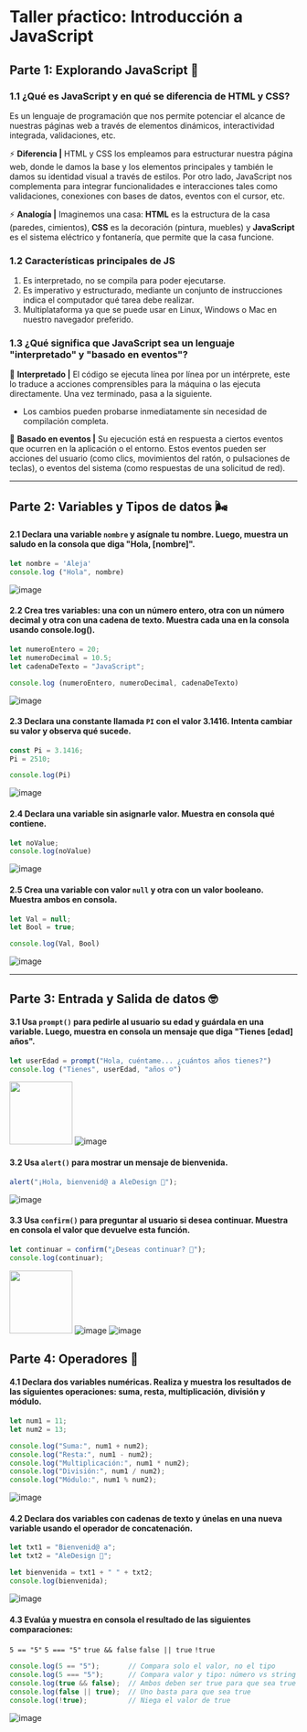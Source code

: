 # Taller pŕactico: Introducción a JavaScript
## Parte 1: Explorando JavaScript 🧐
### 1.1 ¿Qué es JavaScript y en qué se diferencia de HTML y CSS?
Es un lenguaje de programación que nos permite potenciar el alcance de nuestras páginas web a través de elementos dinámicos, interactividad integrada, validaciones, etc.    

⚡ **Diferencia |** HTML y CSS los empleamos para estructurar nuestra página web, donde le damos la base y los elementos principales y también le damos su identidad visual a través de estilos. Por otro lado, JavaScript nos complementa para integrar funcionalidades e interacciones tales como validaciones, conexiones con bases de datos, eventos con el cursor, etc.    

⚡ **Analogía |** Imaginemos una casa: **HTML** es la estructura de la casa (paredes, cimientos), **CSS** es la decoración (pintura, muebles) y **JavaScript** es el sistema eléctrico y fontanería, que permite que la casa funcione.  

### 1.2 Características principales de JS  

1. Es interpretado, no se compila para poder ejecutarse.
2. Es imperativo y estructurado, mediante un conjunto de instrucciones indica el computador qué tarea debe realizar.
3. Multiplataforma ya que se puede usar en Linux, Windows o Mac en nuestro navegador preferido.

### 1.3 ¿Qué significa que JavaScript sea un lenguaje "interpretado" y "basado en eventos"?  

🌱 **Interpretado |** El código se ejecuta línea por línea por un intérprete, este lo traduce a acciones comprensibles para la máquina o las ejecuta directamente. Una vez terminado, pasa a la siguiente.
- Los cambios pueden probarse inmediatamente sin necesidad de compilación completa. 

🌱 **Basado en eventos |** Su ejecución está en respuesta a ciertos eventos que ocurren en la aplicación o el entorno. Estos eventos pueden ser acciones del usuario (como clics, movimientos del ratón, o pulsaciones de teclas), o eventos del sistema (como respuestas de una solicitud de red).  

---  

## Parte 2: Variables y Tipos de datos 🌬️

#### 2.1 Declara una variable `nombre` y asígnale tu nombre. Luego, muestra un saludo en la consola que diga "Hola, [nombre]".

```javascript
let nombre = 'Aleja'
console.log ("Hola", nombre)
```
![image](https://github.com/user-attachments/assets/3c55d897-3548-4fe1-a05e-e5e04ae3b618)


#### 2.2 Crea tres variables: una con un número entero, otra con un número decimal y otra con una cadena de texto. Muestra cada una en la consola usando console.log().

```javascript
let numeroEntero = 20;
let numeroDecimal = 10.5;
let cadenaDeTexto = "JavaScript";

console.log (numeroEntero, numeroDecimal, cadenaDeTexto)
```
![image](https://github.com/user-attachments/assets/fd5413fd-bce1-4453-9cca-034a427a7eeb)  

#### 2.3 Declara una constante llamada `PI` con el valor 3.1416. Intenta cambiar su valor y observa qué sucede.
```javascript
const Pi = 3.1416;
Pi = 2510;

console.log(Pi)
```

![image](https://github.com/user-attachments/assets/9682f0ea-b182-4c44-b07b-040254a7a6d7)

#### 2.4 Declara una variable sin asignarle valor. Muestra en consola qué contiene.
```javascript
let noValue;
console.log(noValue)
```
![image](https://github.com/user-attachments/assets/9912f4bd-ddf2-4462-9e5f-1223f7bdcc5d)

#### 2.5 Crea una variable con valor `null` y otra con un valor booleano. Muestra ambos en consola.
```javascript
let Val = null;
let Bool = true;

console.log(Val, Bool)
```
![image](https://github.com/user-attachments/assets/ec6ab4b1-ee35-4c10-9e45-5389d0faee36)  

---  

## Parte 3: Entrada y Salida de datos 🤓

#### 3.1 Usa `prompt()` para pedirle al usuario su edad y guárdala en una variable. Luego, muestra en consola un mensaje que diga "Tienes [edad] años".

```javascript
let userEdad = prompt("Hola, cuéntame... ¿cuántos años tienes?")
console.log ("Tienes", userEdad, "años ☺️")
```
<img src="https://github.com/user-attachments/assets/3346a25e-b8f8-4621-9349-2457af3c27bc" height="110"> ![image](https://github.com/user-attachments/assets/43b93402-668d-4849-8f12-5b6c6a3d6e56)

#### 3.2 Usa `alert()` para mostrar un mensaje de bienvenida.

```javascript
alert("¡Hola, bienvenid@ a AleDesign 🥰");
```
![image](https://github.com/user-attachments/assets/bc2aaa3c-8652-49df-953e-0644008c030c)

#### 3.3 Usa `confirm()` para preguntar al usuario si desea continuar. Muestra en consola el valor que devuelve esta función.
```javascript
let continuar = confirm("¿Deseas continuar? 🫣");
console.log(continuar);
``` 
<img src="https://github.com/user-attachments/assets/b29f4fa0-9ab2-4624-81ea-421fd4187873" height="110"> ![image](https://github.com/user-attachments/assets/0403f050-8883-4479-afa6-1560f82d8f96) ![image](https://github.com/user-attachments/assets/fd81fe9e-ea1f-4f7d-a9bf-615435af41e0)

## Parte 4: Operadores 🥸
#### 4.1 Declara dos variables numéricas. Realiza y muestra los resultados de las siguientes operaciones: suma, resta, multiplicación, división y módulo.
```javascript
let num1 = 11;
let num2 = 13;

console.log("Suma:", num1 + num2);           
console.log("Resta:", num1 - num2);          
console.log("Multiplicación:", num1 * num2); 
console.log("División:", num1 / num2);       
console.log("Módulo:", num1 % num2);         
```

![image](https://github.com/user-attachments/assets/7422d5c2-4fa5-4eda-be2d-9dad3631f7f9)

#### 4.2 Declara dos variables con cadenas de texto y únelas en una nueva variable usando el operador de concatenación.
```javascript
let txt1 = "Bienvenid@ a";
let txt2 = "AleDesign 🥰";

let bienvenida = txt1 + " " + txt2;
console.log(bienvenida);
```
![image](https://github.com/user-attachments/assets/a68819ed-db3a-4f0c-bc9d-2fbb9f1318b4)

#### 4.3 Evalúa y muestra en consola el resultado de las siguientes comparaciones:

`5 == "5"`
`5 === "5"`
`true && false`
`false || true`
`!true`

```javascript
console.log(5 == "5");       // Compara solo el valor, no el tipo
console.log(5 === "5");      // Compara valor y tipo: número vs string
console.log(true && false);  // Ambos deben ser true para que sea true
console.log(false || true);  // Uno basta para que sea true
console.log(!true);          // Niega el valor de true
```
![image](https://github.com/user-attachments/assets/324a1769-3945-4b30-9d61-9c23755470f6)
